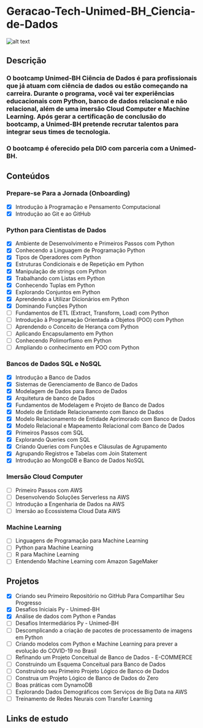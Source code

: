 # Geracao-Tech-Unimed-BH_Ciencia-de-Dados
![alt text](https://hermes.digitalinnovation.one/tracks/342f7392-a8b5-421f-bea9-d29f1fd8aae9.png)

## Descrição
### O bootcamp Unimed-BH Ciência de Dados é para profissionais que já atuam com ciência de dados ou estão começando na carreira. Durante o programa, você vai ter experiências educacionais com Python, banco de dados relacional e não relacional, além de uma imersão Cloud Computer e Machine Learning. Após gerar a certificação de conclusão do bootcamp, a Unimed-BH pretende recrutar talentos para integrar seus times de tecnologia.

### O bootcamp é oferecido pela DIO com parceria com a Unimed-BH.

## Conteúdos
### Prepare-se Para a Jornada (Onboarding)
- [X] Introdução à Programação e Pensamento Computacional
- [X] Introdução ao Git e ao GitHub
### Python para Cientistas de Dados
- [X] Ambiente de Desenvolvimento e Primeiros Passos com Python
- [X] Conhecendo a Linguagem de Programação Python
- [X] Tipos de Operadores com Python
- [X] Estruturas Condicionais e de Repetição em Python
- [X] Manipulação de strings com Python
- [X] Trabalhando com Listas em Python
- [X] Conhecendo Tuplas em Python
- [X] Explorando Conjuntos em Python
- [X] Aprendendo a Utilizar Dicionários em Python
- [X] Dominando Funções Python
- [ ] Fundamentos de ETL (Extract, Transform, Load) com Python
- [ ] Introdução à Programação Orientada a Objetos (POO) com Python
- [ ] Aprendendo o Conceito de Herança com Python
- [ ] Aplicando Encapsulamento em Python
- [ ] Conhecendo Polimorfismo em Python
- [ ] Ampliando o conhecimento em POO com Python
### Bancos de Dados SQL e NoSQL
- [X] Introdução a Banco de Dados
- [X] Sistemas de Gerenciamento de Banco de Dados
- [X] Modelagem de Dados para Banco de Dados
- [X] Arquitetura de banco de Dados
- [X] Fundamentos de Modelagem e Projeto de Banco de Dados
- [X] Modelo de Entidade Relacionamento com Banco de Dados
- [X] Modelo Relacionamento de Entidade Aprimorado com Banco de Dados
- [X] Modelo Relacional e Mapeamento Relacional com Banco de Dados
- [X] Primeiros Passos com SQL
- [X] Explorando Queries com SQL
- [X] Criando Queries com Funções e Cláusulas de Agrupamento
- [X] Agrupando Registros e Tabelas com Join Statement
- [X] Introdução ao MongoDB e Banco de Dados NoSQL
### Imersão Cloud Computer
- [ ] Primeiro Passos com AWS
- [ ] Desenvolvendo Soluções Serverless na AWS
- [ ] Introdução a Engenharia de Dados na AWS
- [ ] Imersão ao Ecossistema Cloud Data AWS
### Machine Learning
- [ ] Linguagens de Programação para Machine Learning
- [ ] Python para Machine Learning
- [ ] R para Machine Learning
- [ ] Entendendo Machine Learning com Amazon SageMaker

## Projetos
- [X] Criando seu Primeiro Repositório no GitHub Para Compartilhar Seu Progresso
- [X] Desafios Iniciais Py - Unimed-BH
- [X] Análise de dados com Python e Pandas
- [ ] Desafios Intermediários Py - Unimed-BH
- [ ] Descomplicando a criação de pacotes de processamento de imagens em Python
- [ ] Criando modelos com Python e Machine Learning para prever a evolução do COVID-19 no Brasil
- [ ] Refinando um Projeto Conceitual de Banco de Dados - E-COMMERCE
- [ ] Construindo um Esquema Conceitual para Banco de Dados
- [ ] Construindo seu Primeiro Projeto Lógico de Banco de Dados
- [ ] Construa um Projeto Lógico de Banco de Dados do Zero
- [ ] Boas práticas com DynamoDB
- [ ] Explorando Dados Demográficos com Serviços de Big Data na AWS
- [ ] Treinamento de Redes Neurais com Transfer Learning

## Links de estudo
